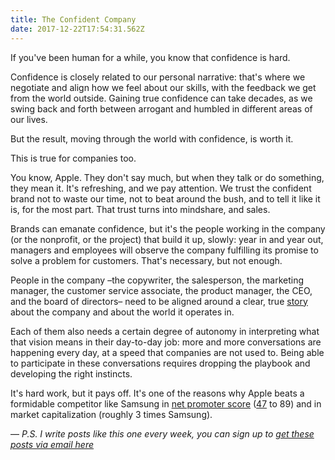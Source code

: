 ```yaml
---
title: The Confident Company
date: 2017-12-22T17:54:31.562Z
---
```

If you've been human for a while, you know that confidence is hard. 

<!--more-->

Confidence is closely related to our personal narrative: that's where we negotiate and align how we feel about our skills, with the feedback we get from the world outside. Gaining true confidence can take decades, as we swing back and forth between arrogant and humbled in different areas of our lives.

But the result, moving through the world with confidence, is worth it. 

This is true for companies too.  

You know, Apple. They don't say much, but when they talk or do something, they mean it. It's refreshing, and we pay attention. We trust the confident brand not to waste our time, not to beat around the bush, and to tell it like it is, for the most part. That trust turns into mindshare, and sales. 

Brands can emanate confidence, but it's the people working in the company (or the nonprofit, or the project) that build it up, slowly: year in and year out, managers and employees will observe the company fulfilling its promise to solve a problem for customers. That's necessary, but not enough. 

People in the company –the copywriter, the salesperson, the marketing manager, the customer service associate, the product manager, the CEO, and the board of directors– need to be aligned around a clear, true [story](https://blog.davideberretta.com/post/how-to-find-your-company-story/) about the company and about the world it operates in. 

Each of them also needs a certain degree of autonomy in interpreting what that vision means in their day-to-day job: more and more conversations are happening every day, at a speed that companies are not used to. Being able to participate in these conversations requires dropping the playbook and developing the right instincts. 

It's hard work, but it pays off. It's one of the reasons why Apple beats a formidable competitor like Samsung in [net promoter score](http://andrewchen.co/a-practitioners-guide-to-net-promoter-score/
) ([47](
https://npsbenchmarks.com/companies/samsung
) to 89) and in market capitalization (roughly 3 times Samsung).

––
*P.S. I write posts like this one every week, you can sign up to [get these posts via email here](http://fleisure.us6.list-manage2.com/subscribe?u=1b57ff432660d827a9445f307&id=db415544cc)*